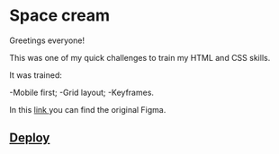 <h1>Space cream</h1>

Greetings everyone!

This was one of my quick challenges to train my HTML and CSS skills. 

It was trained:

-Mobile first;
-Grid layout;
-Keyframes.

In this <a href="https://www.figma.com/file/pddZCuQIRLjk5dEHQ4L4YR/Stage-03---Grid-com-anima%C3%A7%C3%B5es/duplicate?node-id=0%3A1"> link </a> you can find the original Figma.

<a href=""><h2>Deploy</h2></a>
